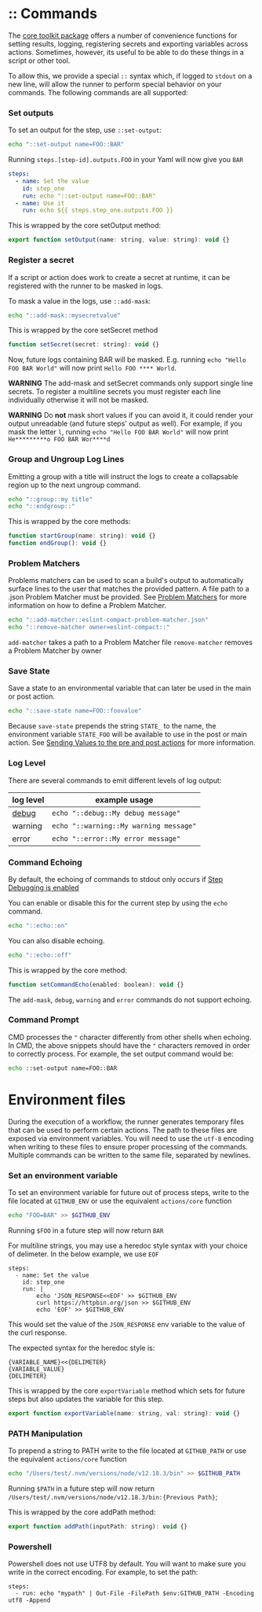 # :: Commands

The [core toolkit package](https://github.com/actions/toolkit/tree/main/packages/core) offers a number of convenience functions for
setting results, logging, registering secrets and exporting variables across actions. Sometimes, however, its useful to be able to do
these things in a script or other tool.

To allow this, we provide a special `::` syntax which, if logged to `stdout` on a new line, will allow the runner to perform special behavior on
your commands. The following commands are all supported:

### Set outputs

To set an output for the step, use `::set-output`:

```sh
echo "::set-output name=FOO::BAR"
```

Running `steps.[step-id].outputs.FOO` in your Yaml will now give you `BAR`

```yaml
steps:
  - name: Set the value
    id: step_one
    run: echo "::set-output name=FOO::BAR"
  - name: Use it
    run: echo ${{ steps.step_one.outputs.FOO }}
```

This is wrapped by the core setOutput method:

```javascript
export function setOutput(name: string, value: string): void {}
```

### Register a secret

If a script or action does work to create a secret at runtime, it can be registered with the runner to be masked in logs.

To mask a value in the logs, use `::add-mask`:

```sh
echo "::add-mask::mysecretvalue"
```

This is wrapped by the core setSecret method

```javascript
function setSecret(secret: string): void {}
```

Now, future logs containing BAR will be masked. E.g. running `echo "Hello FOO BAR World"` will now print `Hello FOO **** World`.

**WARNING** The add-mask and setSecret commands only support single line secrets. To register a multiline secrets you must register each line individually otherwise it will not be masked.

**WARNING** Do **not** mask short values if you can avoid it, it could render your output unreadable (and future steps' output as well).
For example, if you mask the letter `l`, running `echo "Hello FOO BAR World"` will now print `He*********o FOO BAR Wor****d`

### Group and Ungroup Log Lines

Emitting a group with a title will instruct the logs to create a collapsable region up to the next ungroup command.

```bash
echo "::group::my title"
echo "::endgroup::"
```

This is wrapped by the core methods:

```javascript
function startGroup(name: string): void {}
function endGroup(): void {}
```

### Problem Matchers

Problems matchers can be used to scan a build's output to automatically surface lines to the user that matches the provided pattern. A file path to a .json Problem Matcher must be provided. See [Problem Matchers](problem-matchers.md) for more information on how to define a Problem Matcher.

```bash
echo "::add-matcher::eslint-compact-problem-matcher.json"
echo "::remove-matcher owner=eslint-compact::"
```

`add-matcher` takes a path to a Problem Matcher file
`remove-matcher` removes a Problem Matcher by owner

### Save State

Save a state to an environmental variable that can later be used in the main or post action.

```bash
echo "::save-state name=FOO::foovalue"
```

Because `save-state` prepends the string `STATE_` to the name, the environment variable `STATE_FOO` will be available to use in the post or main action. See [Sending Values to the pre and post actions](https://help.github.com/en/actions/reference/workflow-commands-for-github-actions#sending-values-to-the-pre-and-post-actions) for more information.

### Log Level

There are several commands to emit different levels of log output:

| log level                    | example usage                          |
| ---------------------------- | -------------------------------------- |
| [debug](action-debugging.md) | `echo "::debug::My debug message"`     |
| warning                      | `echo "::warning::My warning message"` |
| error                        | `echo "::error::My error message"`     |

### Command Echoing

By default, the echoing of commands to stdout only occurs if [Step Debugging is enabled](./action-debugging.md#How-to-Access-Step-Debug-Logs)

You can enable or disable this for the current step by using the `echo` command.

```bash
echo "::echo::on"
```

You can also disable echoing.

```bash
echo "::echo::off"
```

This is wrapped by the core method:

```javascript
function setCommandEcho(enabled: boolean): void {}
```

The `add-mask`, `debug`, `warning` and `error` commands do not support echoing.

### Command Prompt

CMD processes the `"` character differently from other shells when echoing. In CMD, the above snippets should have the `"` characters removed in order to correctly process. For example, the set output command would be:

```cmd
echo ::set-output name=FOO::BAR
```

# Environment files

During the execution of a workflow, the runner generates temporary files that can be used to perform certain actions. The path to these files are exposed via environment variables. You will need to use the `utf-8` encoding when writing to these files to ensure proper processing of the commands. Multiple commands can be written to the same file, separated by newlines.

### Set an environment variable

To set an environment variable for future out of process steps, write to the file located at `GITHUB_ENV` or use the equivalent `actions/core` function

```sh
echo "FOO=BAR" >> $GITHUB_ENV
```

Running `$FOO` in a future step will now return `BAR`

For multiline strings, you may use a heredoc style syntax with your choice of delimeter. In the below example, we use `EOF`

```
steps:
  - name: Set the value
    id: step_one
    run: |
        echo 'JSON_RESPONSE<<EOF' >> $GITHUB_ENV
        curl https://httpbin.org/json >> $GITHUB_ENV
        echo 'EOF' >> $GITHUB_ENV
```

This would set the value of the `JSON_RESPONSE` env variable to the value of the curl response.

The expected syntax for the heredoc style is:

```
{VARIABLE_NAME}<<{DELIMETER}
{VARIABLE_VALUE}
{DELIMETER}
```

This is wrapped by the core `exportVariable` method which sets for future steps but also updates the variable for this step.

```javascript
export function exportVariable(name: string, val: string): void {}
```

### PATH Manipulation

To prepend a string to PATH write to the file located at `GITHUB_PATH` or use the equivalent `actions/core` function

```sh
echo "/Users/test/.nvm/versions/node/v12.18.3/bin" >> $GITHUB_PATH
```

Running `$PATH` in a future step will now return `/Users/test/.nvm/versions/node/v12.18.3/bin:{Previous Path}`;

This is wrapped by the core addPath method:

```javascript
export function addPath(inputPath: string): void {}
```

### Powershell

Powershell does not use UTF8 by default. You will want to make sure you write in the correct encoding. For example, to set the path:

```
steps:
  - run: echo "mypath" | Out-File -FilePath $env:GITHUB_PATH -Encoding utf8 -Append
```
